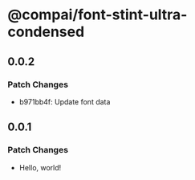 # @compai/font-stint-ultra-condensed

## 0.0.2

### Patch Changes

- b971bb4f: Update font data

## 0.0.1

### Patch Changes

- Hello, world!
